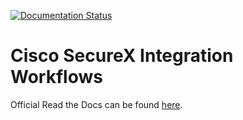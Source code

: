 [![Documentation Status](https://readthedocs.com/projects/ciscosecurity-sx-00-integration-workflows/badge/?version=latest&token=77c95a5704e33d1b75c5913fd89b4957f7b68d1ecd2145c70608592cfcec3ef9)](https://ciscosecurity-sx-00-integration-workflows.readthedocs-hosted.com/en/latest/?badge=latest)

# Cisco SecureX Integration Workflows

Official Read the Docs can be found [here](https://ciscosecurity-sx-00-integration-workflows.readthedocs-hosted.com/).